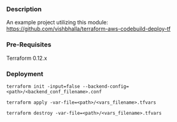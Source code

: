 ### Description

An example project utilizing this module: https://github.com/vishbhalla/terraform-aws-codebuild-deploy-tf

### Pre-Requisites

Terraform 0.12.x

### Deployment

`terraform init -input=false --backend-config=<path>/<backend_conf_filename>.conf`

`terraform apply -var-file=<path>/<vars_filename>.tfvars`

`terraform destroy -var-file=<path>/<vars_filename>.tfvars`
